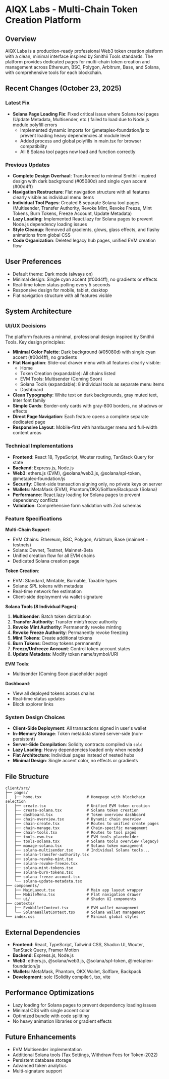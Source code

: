 # AIQX Labs - Multi-Chain Token Creation Platform

## Overview
AIQX Labs is a production-ready professional Web3 token creation platform with a clean, minimal interface inspired by Smithii Tools standards. The platform provides dedicated pages for multi-chain token creation and management across Ethereum, BSC, Polygon, Arbitrum, Base, and Solana, with comprehensive tools for each blockchain.

## Recent Changes (October 23, 2025)

### Latest Fix
- **Solana Page Loading Fix**: Fixed critical issue where Solana tool pages (Update Metadata, Multisender, etc.) failed to load due to Node.js module polyfill errors
  - Implemented dynamic imports for @metaplex-foundation/js to prevent loading heavy dependencies at module level
  - Added process and global polyfills in main.tsx for browser compatibility
  - All 8 Solana tool pages now load and function correctly

### Previous Updates
- **Complete Design Overhaul**: Transformed to minimal Smithii-inspired design with dark background (#05080d) and single cyan accent (#00d4ff)
- **Navigation Restructure**: Flat navigation structure with all features clearly visible as individual menu items
- **Individual Tool Pages**: Created 8 separate Solana tool pages (Multisender, Transfer Authority, Revoke Mint, Revoke Freeze, Mint Tokens, Burn Tokens, Freeze Account, Update Metadata)
- **Lazy Loading**: Implemented React.lazy for Solana pages to prevent Node.js dependency loading issues
- **Style Cleanup**: Removed all gradients, glows, glass effects, and flashy animations from global CSS
- **Code Organization**: Deleted legacy hub pages, unified EVM creation flow

## User Preferences
- Default theme: Dark mode (always on)
- Minimal design: Single cyan accent (#00d4ff), no gradients or effects
- Real-time token status polling every 5 seconds
- Responsive design for mobile, tablet, desktop
- Flat navigation structure with all features visible

## System Architecture

### UI/UX Decisions
The platform features a minimal, professional design inspired by Smithii Tools. Key design principles:
- **Minimal Color Palette**: Dark background (#05080d) with single cyan accent (#00d4ff), no gradients
- **Flat Navigation**: Slide-out drawer menu with all features clearly visible:
  - Home
  - Token Creation (expandable): All chains listed
  - EVM Tools: Multisender (Coming Soon)
  - Solana Tools (expandable): 8 individual tools as separate menu items
  - Dashboard
- **Clean Typography**: White text on dark backgrounds, gray muted text, Inter font family
- **Simple Cards**: Border-only cards with gray-800 borders, no shadows or effects
- **Direct Page Navigation**: Each feature opens a complete separate dedicated page
- **Responsive Layout**: Mobile-first with hamburger menu and full-width content areas

### Technical Implementations
- **Frontend**: React 18, TypeScript, Wouter routing, TanStack Query for state
- **Backend**: Express.js, Node.js
- **Web3**: ethers.js (EVM), @solana/web3.js, @solana/spl-token, @metaplex-foundation/js
- **Security**: Client-side transaction signing only, no private keys on server
- **Wallets**: MetaMask (EVM), Phantom/OKX/Solflare/Backpack (Solana)
- **Performance**: React.lazy loading for Solana pages to prevent dependency conflicts
- **Validation**: Comprehensive form validation with Zod schemas

### Feature Specifications
**Multi-Chain Support**:
- EVM Chains: Ethereum, BSC, Polygon, Arbitrum, Base (mainnet + testnets)
- Solana: Devnet, Testnet, Mainnet-Beta
- Unified creation flow for all EVM chains
- Dedicated Solana creation page

**Token Creation**:
- EVM: Standard, Mintable, Burnable, Taxable types
- Solana: SPL tokens with metadata
- Real-time network fee estimation
- Client-side deployment via wallet signature

**Solana Tools (8 Individual Pages)**:
1. **Multisender**: Batch token distribution
2. **Transfer Authority**: Transfer mint/freeze authority
3. **Revoke Mint Authority**: Permanently revoke minting
4. **Revoke Freeze Authority**: Permanently revoke freezing
5. **Mint Tokens**: Create additional tokens
6. **Burn Tokens**: Destroy tokens permanently
7. **Freeze/Unfreeze Account**: Control token account states
8. **Update Metadata**: Modify token name/symbol/URI

**EVM Tools**:
- Multisender (Coming Soon placeholder page)

**Dashboard**:
- View all deployed tokens across chains
- Real-time status updates
- Block explorer links

### System Design Choices
- **Client-Side Deployment**: All transactions signed in user's wallet
- **In-Memory Storage**: Token metadata stored server-side (non-persistent)
- **Server-Side Compilation**: Solidity contracts compiled via `solc`
- **Lazy Loading**: Heavy dependencies loaded only when needed
- **Flat Architecture**: Individual pages instead of nested hubs
- **Minimal Design**: Single accent color, no effects or gradients

## File Structure
```
client/src/
├── pages/
│   ├── home.tsx                    # Homepage with blockchain selection
│   ├── create.tsx                  # Unified EVM token creation
│   ├── create-solana.tsx           # Solana token creation
│   ├── dashboard.tsx               # Token overview dashboard
│   ├── chain-overview.tsx          # Dynamic chain overview
│   ├── chain-create.tsx            # Routes to unified create pages
│   ├── chain-manage.tsx            # Chain-specific management
│   ├── chain-tools.tsx             # Routes to tool pages
│   ├── tools-evm.tsx               # EVM tools placeholder
│   ├── tools-solana.tsx            # Solana tools overview (legacy)
│   ├── manage-solana.tsx           # Solana token management
│   ├── solana-multisender.tsx      # Individual Solana tools...
│   ├── solana-transfer-authority.tsx
│   ├── solana-revoke-mint.tsx
│   ├── solana-revoke-freeze.tsx
│   ├── solana-mint-tokens.tsx
│   ├── solana-burn-tokens.tsx
│   ├── solana-freeze-account.tsx
│   └── solana-update-metadata.tsx
├── components/
│   ├── MainLayout.tsx              # Main app layout wrapper
│   ├── MobileMenu.tsx              # Flat navigation drawer
│   └── ui/                         # Shadcn UI components
├── contexts/
│   ├── EvmWalletContext.tsx        # EVM wallet management
│   └── SolanaWalletContext.tsx     # Solana wallet management
└── index.css                       # Minimal global styles
```

## External Dependencies
- **Frontend**: React, TypeScript, Tailwind CSS, Shadcn UI, Wouter, TanStack Query, Framer Motion
- **Backend**: Express.js, Node.js
- **Web3**: ethers.js, @solana/web3.js, @solana/spl-token, @metaplex-foundation/js
- **Wallets**: MetaMask, Phantom, OKX Wallet, Solflare, Backpack
- **Development**: solc (Solidity compiler), tsx, vite

## Performance Optimizations
- Lazy loading for Solana pages to prevent dependency loading issues
- Minimal CSS with single accent color
- Optimized bundle with code splitting
- No heavy animation libraries or gradient effects

## Future Enhancements
- EVM Multisender implementation
- Additional Solana tools (Tax Settings, Withdraw Fees for Token-2022)
- Persistent database storage
- Advanced token analytics
- Multi-signature support
